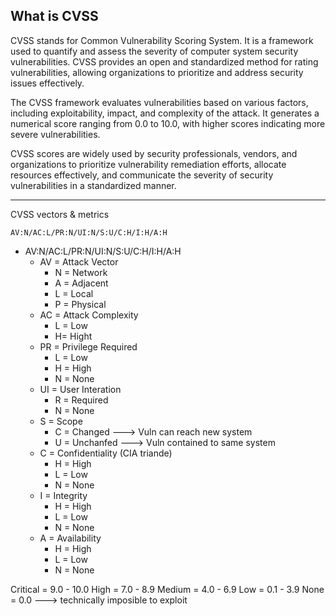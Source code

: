 ## What is CVSS
CVSS stands for Common Vulnerability Scoring System. It is a framework used to quantify and assess the severity of computer system security vulnerabilities. CVSS provides an open and standardized method for rating vulnerabilities, allowing organizations to prioritize and address security issues effectively.

The CVSS framework evaluates vulnerabilities based on various factors, including exploitability, impact, and complexity of the attack. It generates a numerical score ranging from 0.0 to 10.0, with higher scores indicating more severe vulnerabilities.

CVSS scores are widely used by security professionals, vendors, and organizations to prioritize vulnerability remediation efforts, allocate resources effectively, and communicate the severity of security vulnerabilities in a standardized manner.

---

CVSS vectors & metrics
```
AV:N/AC:L/PR:N/UI:N/S:U/C:H/I:H/A:H
```
- AV:N/AC:L/PR:N/UI:N/S:U/C:H/I:H/A:H
	- AV = Attack Vector
		- N = Network
		- A = Adjacent
		- L = Local
		- P = Physical
	- AC = Attack Complexity
		- L = Low
		- H= Hight
	- PR = Privilege Required
		- L = Low
		- H = High
		- N = None
	- UI = User Interation
		- R = Required
		- N = None
	- S = Scope
		- C = Changed ---> Vuln can reach new system
		- U = Unchanfed ---> Vuln contained to same system
	- C = Confidentiality (CIA triande)
		- H = High
		- L = Low
		- N = None
	- I = Integrity
		- H = High
		- L = Low
		- N = None
	- A = Availability
		- H = High
		- L = Low
		- N = None

Critical   = 9.0 - 10.0
High       = 7.0 - 8.9
Medium = 4.0 - 6.9
Low        = 0.1 - 3.9
None      = 0.0                ---> technically imposible to exploit